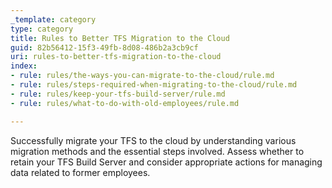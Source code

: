 ```yaml
---
_template: category
type: category
title: Rules to Better TFS Migration to the Cloud
guid: 82b56412-15f3-49fb-8d08-486b2a3cb9cf
uri: rules-to-better-tfs-migration-to-the-cloud
index:
- rule: rules/the-ways-you-can-migrate-to-the-cloud/rule.md
- rule: rules/steps-required-when-migrating-to-the-cloud/rule.md
- rule: rules/keep-your-tfs-build-server/rule.md
- rule: rules/what-to-do-with-old-employees/rule.md

---
```


Successfully migrate your TFS to the cloud by understanding various migration methods and the essential steps involved. Assess whether to retain your TFS Build Server and consider appropriate actions for managing data related to former employees.
